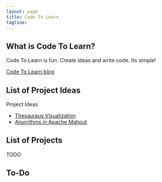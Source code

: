 ```yaml
---
layout: page
title: Code To Learn
tagline: 
---
```


## What is Code To Learn?

Code To Learn is fun. Create ideas and write code. Its simple!

[Code To Learn blog](http://codetolearn.wordpress.com/)

## List of Project Ideas

Project Ideas

 *  [Thesauraus Visualization](http://codetolearn.wordpress.com/2011/07/25/project-idea-visual-thesauras-like-application/)
 *  [Algorithms in Apache Mahout](http://codetolearn.wordpress.com/2011/07/25/apache-mahout/)

## List of Projects

TODO

## To-Do

